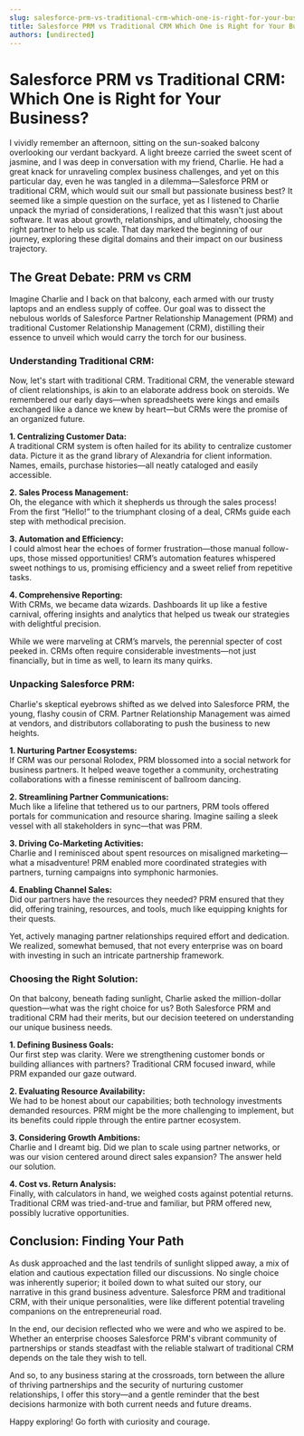 ```yaml
---
slug: salesforce-prm-vs-traditional-crm-which-one-is-right-for-your-business
title: Salesforce PRM vs Traditional CRM Which One is Right for Your Business
authors: [undirected]
---
```



# Salesforce PRM vs Traditional CRM: Which One is Right for Your Business?

I vividly remember an afternoon, sitting on the sun-soaked balcony overlooking our verdant backyard. A light breeze carried the sweet scent of jasmine, and I was deep in conversation with my friend, Charlie. He had a great knack for unraveling complex business challenges, and yet on this particular day, even he was tangled in a dilemma—Salesforce PRM or traditional CRM, which would suit our small but passionate business best? It seemed like a simple question on the surface, yet as I listened to Charlie unpack the myriad of considerations, I realized that this wasn't just about software. It was about growth, relationships, and ultimately, choosing the right partner to help us scale. That day marked the beginning of our journey, exploring these digital domains and their impact on our business trajectory.

## The Great Debate: PRM vs CRM

Imagine Charlie and I back on that balcony, each armed with our trusty laptops and an endless supply of coffee. Our goal was to dissect the nebulous worlds of Salesforce Partner Relationship Management (PRM) and traditional Customer Relationship Management (CRM), distilling their essence to unveil which would carry the torch for our business.

### **Understanding Traditional CRM:**

Now, let's start with traditional CRM. Traditional CRM, the venerable steward of client relationships, is akin to an elaborate address book on steroids. We remembered our early days—when spreadsheets were kings and emails exchanged like a dance we knew by heart—but CRMs were the promise of an organized future.

**1. Centralizing Customer Data:**  
A traditional CRM system is often hailed for its ability to centralize customer data. Picture it as the grand library of Alexandria for client information. Names, emails, purchase histories—all neatly cataloged and easily accessible.

**2. Sales Process Management:**  
Oh, the elegance with which it shepherds us through the sales process! From the first “Hello!” to the triumphant closing of a deal, CRMs guide each step with methodical precision.

**3. Automation and Efficiency:**  
I could almost hear the echoes of former frustration—those manual follow-ups, those missed opportunities! CRM’s automation features whispered sweet nothings to us, promising efficiency and a sweet relief from repetitive tasks.

**4. Comprehensive Reporting:**  
With CRMs, we became data wizards. Dashboards lit up like a festive carnival, offering insights and analytics that helped us tweak our strategies with delightful precision.

While we were marveling at CRM’s marvels, the perennial specter of cost peeked in. CRMs often require considerable investments—not just financially, but in time as well, to learn its many quirks.

### **Unpacking Salesforce PRM:**

Charlie's skeptical eyebrows shifted as we delved into Salesforce PRM, the young, flashy cousin of CRM. Partner Relationship Management was aimed at vendors, and distributors collaborating to push the business to new heights.

**1. Nurturing Partner Ecosystems:**  
If CRM was our personal Rolodex, PRM blossomed into a social network for business partners. It helped weave together a community, orchestrating collaborations with a finesse reminiscent of ballroom dancing.

**2. Streamlining Partner Communications:**  
Much like a lifeline that tethered us to our partners, PRM tools offered portals for communication and resource sharing. Imagine sailing a sleek vessel with all stakeholders in sync—that was PRM.

**3. Driving Co-Marketing Activities:**  
Charlie and I reminisced about spent resources on misaligned marketing—what a misadventure! PRM enabled more coordinated strategies with partners, turning campaigns into symphonic harmonies.

**4. Enabling Channel Sales:**  
Did our partners have the resources they needed? PRM ensured that they did, offering training, resources, and tools, much like equipping knights for their quests.

Yet, actively managing partner relationships required effort and dedication. We realized, somewhat bemused, that not every enterprise was on board with investing in such an intricate partnership framework.

### **Choosing the Right Solution:**

On that balcony, beneath fading sunlight, Charlie asked the million-dollar question—what was the right choice for us? Both Salesforce PRM and traditional CRM had their merits, but our decision teetered on understanding our unique business needs.

**1. Defining Business Goals:**  
Our first step was clarity. Were we strengthening customer bonds or building alliances with partners? Traditional CRM focused inward, while PRM expanded our gaze outward.

**2. Evaluating Resource Availability:**  
We had to be honest about our capabilities; both technology investments demanded resources. PRM might be the more challenging to implement, but its benefits could ripple through the entire partner ecosystem.

**3. Considering Growth Ambitions:**  
Charlie and I dreamt big. Did we plan to scale using partner networks, or was our vision centered around direct sales expansion? The answer held our solution.

**4. Cost vs. Return Analysis:**  
Finally, with calculators in hand, we weighed costs against potential returns. Traditional CRM was tried-and-true and familiar, but PRM offered new, possibly lucrative opportunities.

## Conclusion: Finding Your Path

As dusk approached and the last tendrils of sunlight slipped away, a mix of elation and cautious expectation filled our discussions. No single choice was inherently superior; it boiled down to what suited our story, our narrative in this grand business adventure. Salesforce PRM and traditional CRM, with their unique personalities, were like different potential traveling companions on the entrepreneurial road.

In the end, our decision reflected who we were and who we aspired to be. Whether an enterprise chooses Salesforce PRM's vibrant community of partnerships or stands steadfast with the reliable stalwart of traditional CRM depends on the tale they wish to tell.

And so, to any business staring at the crossroads, torn between the allure of thriving partnerships and the security of nurturing customer relationships, I offer this story—and a gentle reminder that the best decisions harmonize with both current needs and future dreams.

Happy exploring! Go forth with curiosity and courage. 